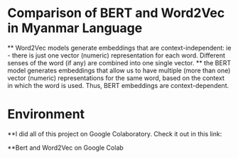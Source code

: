 # Comparison of BERT and Word2Vec in Myanmar Language
** Word2Vec models generate embeddings that are context-independent: ie - there is just one vector (numeric) representation for each word. Different senses of the word (if any) are combined into one single vector.
** the BERT model generates embeddings that allow us to have multiple (more than one) vector (numeric) representations for the same word, based on the context in which the word is used. Thus, BERT embeddings are context-dependent.

# Environment
**I did all of this project on Google Colaboratory. Check it out in this link:

**Bert and Word2Vec  on Google Colab

